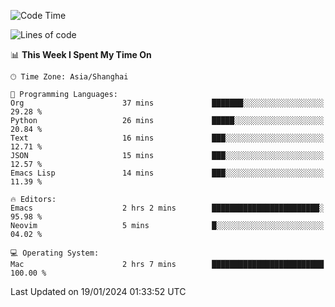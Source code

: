 <!--START_SECTION:waka-->
![Code Time](http://img.shields.io/badge/Code%20Time-1%2C770%20hrs%205%20mins-blue)

![Lines of code](https://img.shields.io/badge/From%20Hello%20World%20I%27ve%20Written-287.3%20thousand%20lines%20of%20code-blue)

📊 **This Week I Spent My Time On** 

```text
🕑︎ Time Zone: Asia/Shanghai

💬 Programming Languages: 
Org                      37 mins             ███████░░░░░░░░░░░░░░░░░░   29.28 % 
Python                   26 mins             █████░░░░░░░░░░░░░░░░░░░░   20.84 % 
Text                     16 mins             ███░░░░░░░░░░░░░░░░░░░░░░   12.71 % 
JSON                     15 mins             ███░░░░░░░░░░░░░░░░░░░░░░   12.57 % 
Emacs Lisp               14 mins             ███░░░░░░░░░░░░░░░░░░░░░░   11.39 % 

🔥 Editors: 
Emacs                    2 hrs 2 mins        ████████████████████████░   95.98 % 
Neovim                   5 mins              █░░░░░░░░░░░░░░░░░░░░░░░░   04.02 % 

💻 Operating System: 
Mac                      2 hrs 7 mins        █████████████████████████   100.00 % 
```


 Last Updated on 19/01/2024 01:33:52 UTC
<!--END_SECTION:waka-->
